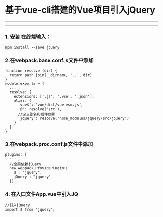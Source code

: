 # 基于vue-cli搭建的Vue项目引入jQuery #
---
---

### 1. 安装 在终端输入： ###
```
npm install --save jquery
```

### 2.在webpack.base.conf.js文件中添加 ###
```
function resolve (dir) {
  return path.join(__dirname, '..', dir)
}
module.exports = {
  ... ,
  resolve: {
    extensions: ['.js', '.vue', '.json'],
    alias: {
      'vue$': 'vue/dist/vue.esm.js',
      '@': resolve('src'),
      //定义别名和插件位置
      'jquery': resolve('node_modules/jquery/src/jquery')
    }
  }
}
```

### 3.在webpack.prod.conf.js文件中添加 ###
```
plugins: [
  ··· ,
  //全局依赖jQuery
  new webpack.ProvidePlugin({
    $ : "jquery",
    jQuery : "jquery"
  })
```

### 4. 在入口文件App.vue中引入JQ ###
```
//引入jQuery
import $ from 'jquery';
```
